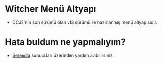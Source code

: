 # Witcher Menü Altyapı
- DCJS'nin son sürümü olan v13 sürümü ile hazırlanmış menü altyapısıdır.

# Hata buldum ne yapmalıyım?
- [Serendia](https://discord.gg/JpPmR2xEqM) sunucuları üzerinden yardım alabilirsiniz.
